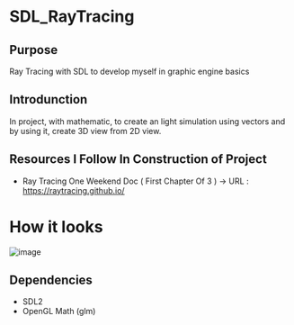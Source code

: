 # SDL_RayTracing

## Purpose
Ray Tracing with SDL to develop myself in graphic engine basics

## Introdunction
In project, with mathematic, to create an light simulation using vectors and by using it, create 3D view from 2D view. 

## Resources I Follow In Construction of Project
* Ray Tracing One Weekend Doc ( First Chapter Of 3 ) -> URL : https://raytracing.github.io/

# How it looks                                                                                    
![image](https://github.com/ozgurozkan01/SDL_RayTracing/assets/90643276/8d7209e1-a7d3-4457-b62c-6e2c9dace0d2)

## Dependencies
* SDL2
* OpenGL Math (glm)
